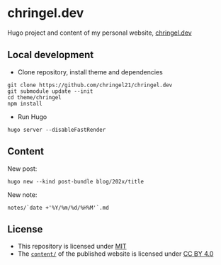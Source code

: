 # chringel.dev

Hugo project and content of my personal website, [chringel.dev](https://chringel.dev)

## Local development

- Clone repository, install theme and dependencies

```shell
git clone https://github.com/chringel21/chringel.dev
git submodule update --init
cd theme/chringel
npm install
```

- Run Hugo

```shell
hugo server --disableFastRender
```

## Content

New post:

```shell
hugo new --kind post-bundle blog/202x/title
```

New note:

```shell
notes/`date +'%Y/%m/%d/%H%M'`.md
```

## License

- This repository is licensed under [MIT](./LICENSE)
- The [`content/`](./content/) of the published website is licensed under [CC BY 4.0](./content/LICENSE)
